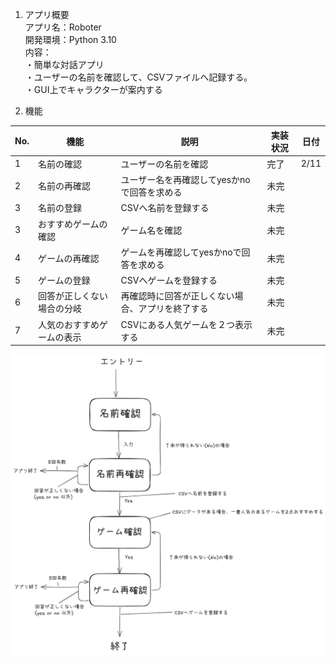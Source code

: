 1. アプリ概要 \
アプリ名：Roboter \
開発環境：Python 3.10 \
内容： \
・簡単な対話アプリ \
・ユーザーの名前を確認して、CSVファイルへ記録する。 \
・GUI上でキャラクターが案内する

2. 機能

| No. | 機能            | 説明                  | 実装状況 | 日付 |
|-----|---------------|---------------------|----|----|
| 1   | 名前の確認         | ユーザーの名前を確認          | 完了 | 2/11 |
| 2   | 名前の再確認        | ユーザー名を再確認してyesかnoで回答を求める | 未完 | |
| 3   | 名前の登録         | CSVへ名前を登録する         | 未完 | |
| 3   | おすすめゲームの確認    | ゲーム名を確認             | 未完 | |
| 4   | ゲームの再確認       | ゲームを再確認してyesかnoで回答を求める | 未完 | |
| 5   | ゲームの登録        | CSVへゲームを登録する        | 未完 | |
| 6   | 回答が正しくない場合の分岐 | 再確認時に回答が正しくない場合、アプリを終了する | 未完 | |
| 7   | 人気のおすすめゲームの表示 | CSVにある人気ゲームを２つ表示する  | 未完 | |

![フローチャート](flowchart/roboter_flow.png)
